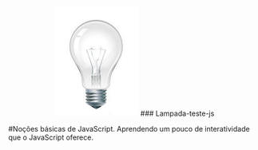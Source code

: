 <p align="center">
    <img src="_imagens/lampada-apagada.jpg" />
    ### Lampada-teste-js
  </a>
</p>

#Noções básicas de JavaScript. Aprendendo um pouco de interatividade que o JavaScript oferece.
